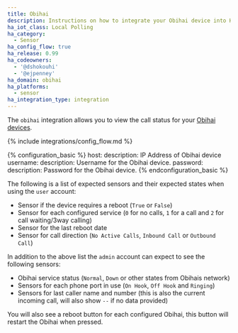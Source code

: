```yaml
---
title: Obihai
description: Instructions on how to integrate your Obihai device into Home Assistant.
ha_iot_class: Local Polling
ha_category:
  - Sensor
ha_config_flow: true
ha_release: 0.99
ha_codeowners:
  - '@dshokouhi'
  - '@ejpenney'
ha_domain: obihai
ha_platforms:
  - sensor
ha_integration_type: integration
---
```


The `obihai` integration allows you to view the call status for your [Obihai devices](https://www.obitalk.com/info/products#home_section).

{% include integrations/config_flow.md %}

{% configuration_basic %}
host:
  description: IP Address of Obihai device
username:
  description: Username for the Obihai device.
password:
  description: Password for the Obihai device.
{% endconfiguration_basic %}

The following is a list of expected sensors and their expected states when using the `user` account:

- Sensor if the device requires a reboot (`True` or `False`)
- Sensor for each configured service (`0` for no calls, `1` for a call and `2` for call waiting/3way calling)
- Sensor for the last reboot date
- Sensor for call direction (`No Active Calls`, `Inbound Call` or `Outbound Call`) 

In addition to the above list the `admin` account can expect to see the following sensors:

- Obihai service status (`Normal`, `Down` or other states from Obihais network)
- Sensors for each phone port in use (`On Hook`, `Off Hook` and `Ringing`)
- Sensors for last caller name and number (this is also the current incoming call, will also show `--` if no data provided)

You will also see a reboot button for each configured Obihai, this button will restart the Obihai when pressed.
